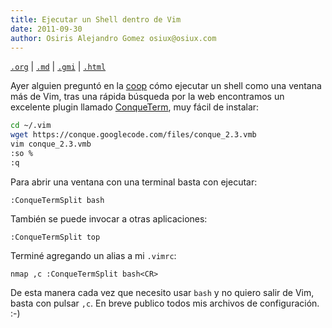 ```yaml
---
title: Ejecutar un Shell dentro de Vim
date: 2011-09-30
author: Osiris Alejandro Gomez osiux@osiux.com
---
```


[`.org`](https://gitlab.com/osiux/osiux.gitlab.io/-/raw/master/2011-09-30-ejecutar-shell-dentro-de-vim.org) |
[`.md`](https://gitlab.com/osiux/osiux.gitlab.io/-/raw/master/2011-09-30-ejecutar-shell-dentro-de-vim.md) |
[`.gmi`](gemini://gmi.osiux.com/2011-09-30-ejecutar-shell-dentro-de-vim.gmi) |
[`.html`](https://osiux.gitlab.io/2011-09-30-ejecutar-shell-dentro-de-vim.html)

Ayer alguien preguntó en la [coop](http://gcoop.coop) cómo ejecutar un
shell como una ventana más de Vim, tras una rápida búsqueda por la web
encontramos un excelente plugin llamado
[ConqueTerm](http://conque.googlecode.com), muy fácil de instalar:

``` {.bash org-language="sh" results="none" exports="code"}
cd ~/.vim
wget https://conque.googlecode.com/files/conque_2.3.vmb
vim conque_2.3.vmb
:so %
:q
```

Para abrir una ventana con una terminal basta con ejecutar:

``` {.example}
:ConqueTermSplit bash
```

También se puede invocar a otras aplicaciones:

``` {.example}
:ConqueTermSplit top
```

Terminé agregando un alias a mi `.vimrc`:

``` {.example}
nmap ,c :ConqueTermSplit bash<CR>
```

De esta manera cada vez que necesito usar `bash` y no quiero salir de
Vim, basta con pulsar `,c`. En breve publico todos mis archivos de
configuración. :-)
